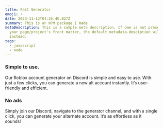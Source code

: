 ```yaml
---
title: Fast Generator
emoji: ⚡
date: 2023-11-12T04:26:40.827Z
summary: This is an NPM package I made
metaDescription: This is a sample meta description. If one is not present in
  your page/project's front matter, the default metadata.desciption will be used
  instead.
tags:
  - javascript
  - node
---
```

### S﻿imple to use.

Our Roblox account generator on Discord is simple and easy to use. With just a few clicks, you can generate a new alt account instantly. It’s user-friendly and efficient.

### N﻿o ads

Simply join our Discord, navigate to the generator channel, and with a single click, you can generate your alternate account. It’s as effortless as it sounds!